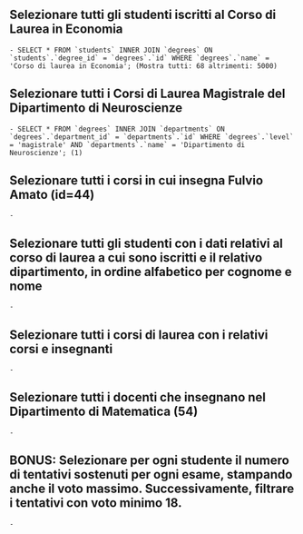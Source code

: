 ## Selezionare tutti gli studenti iscritti al Corso di Laurea in Economia
    - SELECT * FROM `students` INNER JOIN `degrees` ON `students`.`degree_id` = `degrees`.`id` WHERE `degrees`.`name` = 'Corso di laurea in Economia'; (Mostra tutti: 68 altrimenti: 5000)


## Selezionare tutti i Corsi di Laurea Magistrale del Dipartimento di Neuroscienze
    - SELECT * FROM `degrees` INNER JOIN `departments` ON `degrees`.`department_id` = `departments`.`id` WHERE `degrees`.`level` = 'magistrale' AND `departments`.`name` = 'Dipartimento di Neuroscienze'; (1)


## Selezionare tutti i corsi in cui insegna Fulvio Amato (id=44)
    -


## Selezionare tutti gli studenti con i dati relativi al corso di laurea a cui sono iscritti e il relativo dipartimento, in ordine alfabetico per cognome e nome
    -


## Selezionare tutti i corsi di laurea con i relativi corsi e insegnanti
    -


## Selezionare tutti i docenti che insegnano nel Dipartimento di Matematica (54)
    -


## BONUS: Selezionare per ogni studente il numero di tentativi sostenuti per ogni esame, stampando anche il voto massimo. Successivamente, filtrare i tentativi con voto minimo 18.
    -